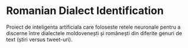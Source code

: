 # Romanian Dialect Identification
 
Proiect de inteligenta artificiala care foloseste retele neuronale pentru a discerne între dialectele moldovenești și românești din diferite genuri de text (știri versus tweet-uri).
